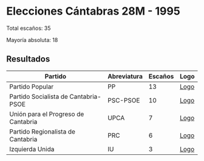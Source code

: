 # Elecciones Cántabras 28M - 1995

Total escaños: 35

Mayoría absoluta: 18

## Resultados

| Partido | Abreviatura | Escaños | Logo |
| - | - | - | - |
| Partido Popular | PP | 13 | [Logo](https://github.com/playzzz/Pactos/blob/master/Logos/PP.jpg?raw=true)
| Partido Socialista de Cantabria-PSOE | PSC-PSOE | 10 | [Logo](https://github.com/playzzz/Pactos/blob/master/Logos/PSOE.jpg?raw=true)
| Unión para el Progreso de Cantabria | UPCA | 7 | [Logo](https://github.com/playzzz/Pactos/blob/master/Logos/UPCA.jpg?raw=true)
| Partido Regionalista de Cantabria | PRC | 6 | [Logo](https://github.com/playzzz/Pactos/blob/master/Logos/PRC.jpg?raw=true)
| Izquierda Unida | IU | 3 | [Logo](https://github.com/playzzz/Pactos/blob/master/Logos/IU.jpg?raw=true)
